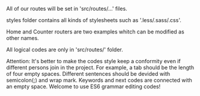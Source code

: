 
All of our routes will be set in 'src/routes/...' files.

styles folder contains all kinds of stylesheets such as '.less/.sass/.css'.

Home and Counter routers are two examples whitch can be modified as other names.

All logical codes are only in 'src/routes/' folder.


Attention:
It's better to make the codes style keep a conformity even if different persons join in the project.
For example, a tab should be the length of four empty spaces. Different sentences
should be devided with semicolon(;) and wrap mark. Keywords and next codes are connected with an empty space.
Welcome to use ES6 grammar editing codes!
